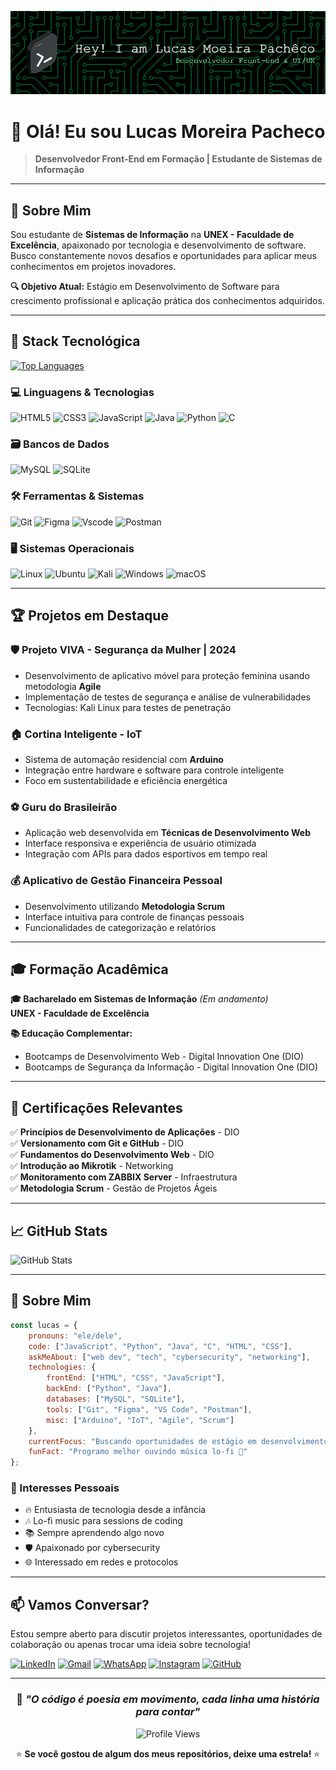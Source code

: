 ![Header](github-header-image.png)

# 👋 Olá! Eu sou Lucas Moreira Pacheco

> **Desenvolvedor Front-End em Formação | Estudante de Sistemas de Informação**

---

## 🎯 Sobre Mim

Sou estudante de **Sistemas de Informação** na **UNEX - Faculdade de Excelência**, apaixonado por tecnologia e desenvolvimento de software. Busco constantemente novos desafios e oportunidades para aplicar meus conhecimentos em projetos inovadores.

**🔍 Objetivo Atual:** Estágio em Desenvolvimento de Software para crescimento profissional e aplicação prática dos conhecimentos adquiridos.

---

## 🚀 Stack Tecnológica

[![Top Languages](https://github-readme-stats.vercel.app/api/top-langs/?username=lucaslmp2&layout=compact&theme=dracula)](https://github.com/lucaslmp2)

### 💻 Linguagens & Tecnologias
![HTML5](https://img.shields.io/badge/HTML5-E34F26?style=for-the-badge&logo=html5&logoColor=white)
![CSS3](https://img.shields.io/badge/CSS3-1572B6?style=for-the-badge&logo=css3&logoColor=white)
![JavaScript](https://img.shields.io/badge/JavaScript-F7DF1E?style=for-the-badge&logo=javascript&logoColor=black)
![Java](https://img.shields.io/badge/java-%23ED8B00.svg?style=for-the-badge&logo=openjdk&logoColor=white)
![Python](https://img.shields.io/badge/python-3670A0?style=for-the-badge&logo=python&logoColor=ffdd54)
![C](https://img.shields.io/badge/C-00599C?style=for-the-badge&logo=c&logoColor=white)

### 🗃️ Bancos de Dados
![MySQL](https://img.shields.io/badge/MySQL-00000F?style=for-the-badge&logo=mysql&logoColor=white)
![SQLite](https://img.shields.io/badge/SQLite-000?style=for-the-badge&logo=sqlite&logoColor=07405E)

### 🛠️ Ferramentas & Sistemas
![Git](https://img.shields.io/badge/GIT-E44C30?style=for-the-badge&logo=git&logoColor=white)
![Figma](https://img.shields.io/badge/Figma-696969?style=for-the-badge&logo=figma&logoColor=figma)
![Vscode](https://img.shields.io/badge/Vscode-007ACC?style=for-the-badge&logo=visual-studio-code&logoColor=white)
![Postman](https://img.shields.io/badge/Postman-FF6C37.svg?style=for-the-badge&logo=Postman&logoColor=white)

### 🖥️ Sistemas Operacionais
![Linux](https://img.shields.io/badge/Linux-000?style=for-the-badge&logo=linux&logoColor=FCC624)
![Ubuntu](https://img.shields.io/badge/Ubuntu-35495E?style=for-the-badge&logo=ubuntu&logoColor=2CA5E0)
![Kali](https://img.shields.io/badge/Kali-268BEE?style=for-the-badge&logo=kalilinux&logoColor=white)
![Windows](https://img.shields.io/badge/Windows-000?style=for-the-badge&logo=windows&logoColor=2CA5E0)
![macOS](https://img.shields.io/badge/mac%20os-000000?style=for-the-badge&logo=macos&logoColor=F0F0F0)

---

## 🏆 Projetos em Destaque

### 🛡️ **Projeto VIVA - Segurança da Mulher** | 2024
- Desenvolvimento de aplicativo móvel para proteção feminina usando metodologia **Agile**
- Implementação de testes de segurança e análise de vulnerabilidades
- Tecnologias: Kali Linux para testes de penetração

### 🏠 **Cortina Inteligente - IoT**
- Sistema de automação residencial com **Arduino**
- Integração entre hardware e software para controle inteligente
- Foco em sustentabilidade e eficiência energética

### ⚽ **Guru do Brasileirão**
- Aplicação web desenvolvida em **Técnicas de Desenvolvimento Web**
- Interface responsiva e experiência de usuário otimizada
- Integração com APIs para dados esportivos em tempo real

### 💰 **Aplicativo de Gestão Financeira Pessoal**
- Desenvolvimento utilizando **Metodologia Scrum**
- Interface intuitiva para controle de finanças pessoais
- Funcionalidades de categorização e relatórios

---

## 🎓 Formação Acadêmica

**🎓 Bacharelado em Sistemas de Informação** *(Em andamento)*  
**UNEX - Faculdade de Excelência**

**📚 Educação Complementar:**
- Bootcamps de Desenvolvimento Web - Digital Innovation One (DIO)
- Bootcamps de Segurança da Informação - Digital Innovation One (DIO)

---

## 🏅 Certificações Relevantes

✅ **Princípios de Desenvolvimento de Aplicações** - DIO  
✅ **Versionamento com Git e GitHub** - DIO  
✅ **Fundamentos do Desenvolvimento Web** - DIO  
✅ **Introdução ao Mikrotik** - Networking  
✅ **Monitoramento com ZABBIX Server** - Infraestrutura  
✅ **Metodologia Scrum** - Gestão de Projetos Ágeis  

---

## 📈 GitHub Stats

![GitHub Stats](https://github-readme-stats.vercel.app/api?username=lucaslmp2&show_icons=true&theme=dracula&include_all_commits=true&count_private=true)

---

## 🌟 Sobre Mim

```javascript
const lucas = {
    pronouns: "ele/dele",
    code: ["JavaScript", "Python", "Java", "C", "HTML", "CSS"],
    askMeAbout: ["web dev", "tech", "cybersecurity", "networking"],
    technologies: {
        frontEnd: ["HTML", "CSS", "JavaScript"],
        backEnd: ["Python", "Java"],
        databases: ["MySQL", "SQLite"],
        tools: ["Git", "Figma", "VS Code", "Postman"],
        misc: ["Arduino", "IoT", "Agile", "Scrum"]
    },
    currentFocus: "Buscando oportunidades de estágio em desenvolvimento",
    funFact: "Programo melhor ouvindo música lo-fi 🎵"
};
```

### 🎯 Interesses Pessoais
- 🔥 Entusiasta de tecnologia desde a infância
- 🎶 Lo-fi music para sessions de coding
- 📚 Sempre aprendendo algo novo
- 🛡️ Apaixonado por cybersecurity
- 🌐 Interessado em redes e protocolos

---

## 📫 Vamos Conversar?

Estou sempre aberto para discutir projetos interessantes, oportunidades de colaboração ou apenas trocar uma ideia sobre tecnologia!

[![LinkedIn](https://img.shields.io/badge/LinkedIn-0077B5?style=for-the-badge&logo=linkedin&logoColor=white)](https://www.linkedin.com/in/lucas-moreira-pacheco-32537620b/)
[![Gmail](https://img.shields.io/badge/Gmail-333333?style=for-the-badge&logo=gmail&logoColor=red)](mailto:lucaspachecolp2@gmail.com)
[![WhatsApp](https://img.shields.io/badge/WhatsApp-25D366?style=for-the-badge&logo=whatsapp&logoColor=white)](https://wa.me/5573988716897)
[![Instagram](https://img.shields.io/badge/-Instagram-%23E4405F?style=for-the-badge&logo=instagram&logoColor=white)](https://www.instagram.com/lucasmoreirapacheco_/)
[![GitHub](https://img.shields.io/badge/GitHub-100000?style=for-the-badge&logo=github&logoColor=white)](https://github.com/lucaslmp2)

---

<div align="center">
  
### 💭 *"O código é poesia em movimento, cada linha uma história para contar"*

![Profile Views](https://komarev.com/ghpvc/?username=lucaslmp2&style=for-the-badge&color=brightgreen)

⭐️ **Se você gostou de algum dos meus repositórios, deixe uma estrela!** ⭐️

</div>
